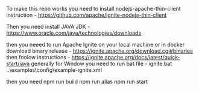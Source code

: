 To make this repo works you need to install nodejs-apache-thin-client
instruction - https://github.com/apache/ignite-nodejs-thin-client

Then you need install JAVA JDK - https://www.oracle.com/java/technologies/downloads

then you neeed to run Apache Ignite on your local machine or in docker
download binary release - https://ignite.apache.org/download.cgi#binaries
then foolow instructions - https://ignite.apache.org/docs/latest/quick-start/java
generally for Window you need to run bat file - ignite.bat ..\examples\config\example-ignite.xml

then you need
npm run build
npm run alias
npm run start
